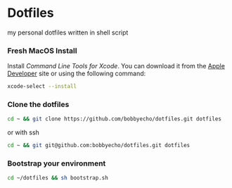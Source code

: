 # Dotfiles
my personal dotfiles written in shell script

### Fresh MacOS Install
Install _Command Line Tools for Xcode_. You can download it from the [Apple Developer](https://developer.apple.com/download/more/?=command%20line%20tools) site or using the following command:

```sh
xcode-select --install
```

### Clone the dotfiles
```sh
cd ~ && git clone https://github.com/bobbyecho/dotfiles.git dotfiles
```
or with ssh
```sh
cd ~ && git git@github.com:bobbyecho/dotfiles.git dotfiles
```

### Bootstrap your environment
```sh
cd ~/dotfiles && sh bootstrap.sh
```